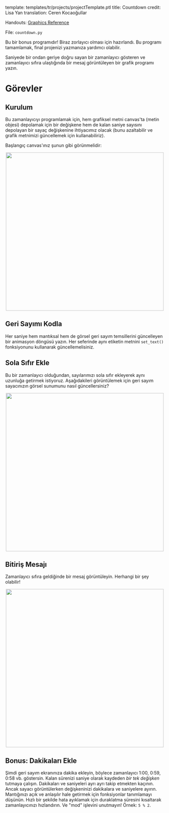 template: templates/tr/projects/projectTemplate.ptl
title: Countdown
credit: Lisa Yan
translation: Ceren Kocaoğullar

Handouts: [Graphics Reference]({{pathToRoot}}tr/resources/graphics.html)

File: `countdown.py`

Bu bir bonus programıdır! Biraz zorlayıcı olması için hazırlandı. Bu programı tamamlamak, final projenizi yazmanıza yardımcı olabilir.

Saniyede bir ondan geriye doğru sayan bir zamanlayıcı gösteren ve zamanlayıcı sıfıra ulaştığında bir mesaj görüntüleyen bir grafik programı yazın.

# Görevler

## Kurulum

Bu zamanlayıcıyı programlamak için, hem grafiksel metni canvas'ta (metin objesi) depolamak için bir değişkene hem de kalan saniye sayısını depolayan bir sayaç değişkenine ihtiyacımız olacak (bunu azaltabilir ve grafik metnimizi güncellemek için kullanabiliriz).

Başlangıç canvas'ınız şunun gibi görünmelidir:

<center>
    <img style="width:500px" src="{{pathToRoot}}img/projects/countdown/countdown10.png">    
</center>

## Geri Sayımı Kodla

Her saniye hem mantıksal hem de görsel geri sayım temsillerini güncelleyen bir animasyon döngüsü yazın. Her seferinde aynı etiketin metnini `set_text()` fonksiyonunu kullanarak güncellemelisiniz.

## Sola Sıfır Ekle

Bu bir zamanlayıcı olduğundan, sayılarımızı sola sıfır ekleyerek aynı uzunluğa getirmek istiyoruz. Aşağıdakileri görüntülemek için geri sayım sayacınızın görsel sunumunu nasıl güncellersiniz?

<center>
    <img style="width:500px" src="{{pathToRoot}}img/projects/countdown/countdown03.png">    
</center>
            
## Bitiriş Mesajı

Zamanlayıcı sıfıra geldiğinde bir mesaj görüntüleyin. Herhangi bir şey olabilir!

<center>
    <img style="width:500px" src="{{pathToRoot}}img/projects/countdown/timesUp.png">    
</center>

## Bonus: Dakikaları Ekle

Şimdi geri sayım ekranınıza dakika ekleyin, böylece zamanlayıcı 1:00, 0:59, 0:58 vb. göstersin. Kalan sürenizi saniye olarak kaydeden _bir tek değişken_ tutmaya çalışın. Dakikaları ve saniyeleri ayrı ayrı takip etmekten kaçının. Ancak sayacı görüntülerken değişkeninizi dakikalara ve saniyelere ayırın. Mantığınızı açık ve anlaşılır hale getirmek için fonksiyonlar tanımlamayı düşünün. Hızlı bir şekilde hata ayıklamak için duraklatma süresini kısaltarak zamanlayıcınızı hızlandırın. Ve "mod" işlevini unutmayın! Örnek: `5 % 2`.
